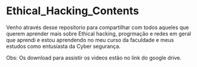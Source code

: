 # Ethical_Hacking_Contents

Venho através desse repositorio para compartilhar com todos aqueles que querem aprender mais sobre 
Ethical hacking, progrmação e redes em geral que aprendi e estou aprendendo no meu curso da faculdade
e meus estudos como entusiasta da Cyber segurança.

Obs: Os download para assistir os videos estão no link do google drive.
